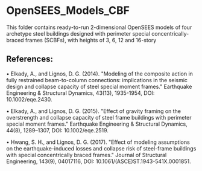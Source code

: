 # OpenSEES_Models_CBF

This folder contains ready-to-run 2-dimensional OpenSEES models of four archetype steel buildings designed with perimeter special concentrically-braced frames (SCBFs), with heights of 3, 6, 12 and 16-story

References:
------------
•	Elkady, A., and Lignos, D. G. (2014). "Modeling of the composite action in fully restrained beam-to-column connections: implications in the seismic design and collapse capacity of steel special moment frames." Earthquake Engineering & Structural Dynamics, 43(13), 1935-1954, DOI: 10.1002/eqe.2430.

•	Elkady, A., and Lignos, D. G. (2015). "Effect of gravity framing on the overstrength and collapse capacity of steel frame buildings with perimeter special moment frames." Earthquake Engineering & Structural Dynamics, 44(8), 1289–1307, DOI: 10.1002/eqe.2519.

•	Hwang, S. H., and Lignos, D. G. (2017). "Effect of modeling assumptions on the earthquake-induced losses and collapse risk of steel-frame buildings with special concentrically braced frames." Journal of Structural Engineering, 143(9), 04017116, DOI: 10.1061/(ASCE)ST.1943-541X.0001851.

